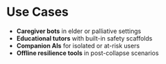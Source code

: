 # Use Cases

- **Caregiver bots** in elder or palliative settings
- **Educational tutors** with built-in safety scaffolds
- **Companion AIs** for isolated or at-risk users
- **Offline resilience tools** in post-collapse scenarios